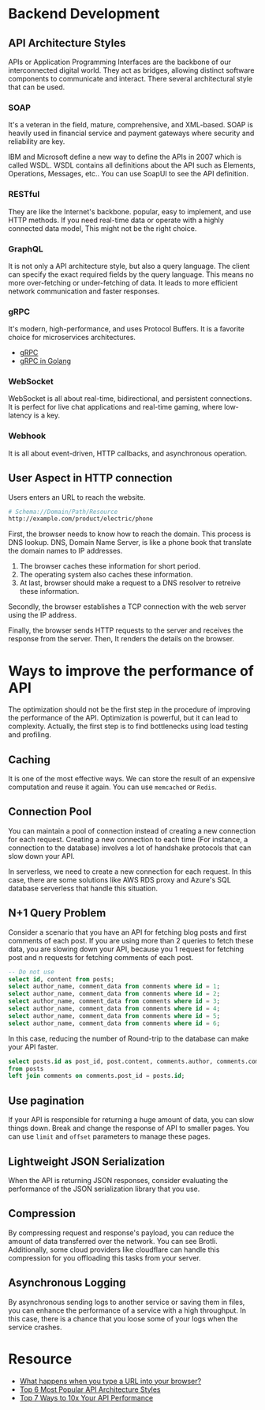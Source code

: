 # Backend Development

## API Architecture Styles

APIs or Application Programming Interfaces are the backbone of our interconnected digital world. They act as bridges, allowing distinct software components to communicate and interact. There several architectural style that can be used.

### SOAP

It's a veteran in the field, mature, comprehensive, and XML-based. SOAP is heavily used in financial service and payment gateways where security and reliability are key. 

IBM and Microsoft define a new way to define the APIs in 2007 which is called WSDL. WSDL contains all definitions about the API such as Elements, Operations, Messages, etc.. You can use SoapUI to see the API definition.

### RESTful 

They are like the Internet's backbone. popular, easy to implement, and use HTTP methods. If you need real-time data or operate with a highly connected data model, This might not be the right choice.

### GraphQL

It is not only a API architecture style, but also a query language. The client can specify the exact required fields by the query language.  This means no more over-fetching or under-fetching of data. It leads to more efficient network communication and faster responses.

### gRPC

It's modern, high-performance, and uses Protocol Buffers. It is a favorite choice for microservices architectures.

- [gRPC](gRPC.md)
- [gRPC in Golang](Golang/gRPC.md)

### WebSocket

WebSocket is all about real-time, bidirectional, and persistent connections. It is perfect for live chat applications and real-time gaming, where low-latency is a key.

### Webhook

It is all about event-driven, HTTP callbacks, and asynchronous operation.

## User Aspect in HTTP connection

Users enters an URL to reach the website.

```bash
# Schema://Domain/Path/Resource
http://example.com/product/electric/phone
```

First, the browser needs to know how to reach the domain. This process is DNS lookup. DNS, Domain Name Server, is like a phone book that translate the domain names to IP addresses.

1. The browser caches these information for short period.
2. The operating system also caches these information.
3. At last, browser should make a request to a DNS resolver to retreive these information.

Secondly, the browser establishes a TCP connection with the web server using the IP address.

Finally, the browser sends HTTP requests to the server and receives the response from the server. Then, It renders the details on the browser. 

# Ways to improve the performance of API

The optimization should not be the first step in the procedure of improving the performance of the API. Optimization is powerful, but it can lead to complexity. Actually, the first step is to find bottlenecks using load testing and profiling.

## Caching

It is one of the most effective ways. We can store the result of an expensive computation and reuse it again. You can use `memcached` or `Redis`.

## Connection Pool

You can maintain a pool of connection instead of creating a new connection for each request. Creating a new connection to each time (For instance, a connection to the database) involves a lot of handshake protocols that can slow down your API.

In serverless, we need to create a new connection for each request. In this case, there are some solutions like AWS RDS proxy and Azure's SQL database serverless that handle this situation.

## N+1 Query Problem

Consider a scenario that you have an API for fetching blog posts and first comments of each post. If you are using more than 2 queries to fetch these data, you are slowing down your API, because you 1 request for fetching post and n requests for fetching comments of each post. 

```sql
-- Do not use 
select id, content from posts;
select author_name, comment_data from comments where id = 1;
select author_name, comment_data from comments where id = 2;
select author_name, comment_data from comments where id = 3;
select author_name, comment_data from comments where id = 4;
select author_name, comment_data from comments where id = 5;
select author_name, comment_data from comments where id = 6;
```

In this case, reducing the number of Round-trip to the database can make your API faster.

```sql
select posts.id as post_id, post.content, comments.author, comments.comment_data
from posts
left join comments on comments.post_id = posts.id;
```

## Use pagination

If your API is responsible for returning a huge amount of data, you can slow things down. Break and change the response of API to smaller pages. You can use `limit` and `offset` parameters to manage these pages.

## Lightweight JSON Serialization

When the API is returning JSON responses, consider evaluating the performance of the JSON serialization library that you use.

## Compression

By compressing request and response's payload, you can reduce the amount of data transferred over the network. You can see Brotli. Additionally, some cloud providers like cloudflare can handle this compression for you offloading this tasks from your server.

## Asynchronous Logging

By asynchronous sending logs to another service or saving them in files, you can enhance the performance of a service with a high throughput. In this case, there is a chance that you loose some of your logs when the service crashes. 

# Resource

- [What happens when you type a URL into your browser?](https://www.youtube.com/watch?v=AlkDbnbv7dk)
- [Top 6 Most Popular API Architecture Styles](https://www.youtube.com/watch?v=4vLxWqE94l4)
- [Top 7 Ways to 10x Your API Performance](https://www.youtube.com/watch?v=zvWKqUiovAM)